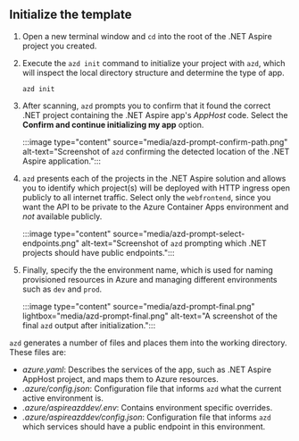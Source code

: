 ## Initialize the template

1. Open a new terminal window and `cd` into the root of the .NET Aspire project you created.

1. Execute the `azd init` command to initialize your project with `azd`, which will inspect the local directory structure and determine the type of app.

    ```azdeveloper
    azd init
    ```

1. After scanning, `azd` prompts you to confirm that it found the correct .NET project containing the .NET Aspire app's _AppHost_ code. Select the **Confirm and continue initializing my app** option.

    :::image type="content" source="media/azd-prompt-confirm-path.png" alt-text="Screenshot of `azd` confirming the detected location of the .NET Aspire application.":::

1. `azd` presents each of the projects in the .NET Aspire solution and allows you to identify which project(s) will be deployed with HTTP ingress open publicly to all internet traffic. Select only the `webfrontend`, since you want the API to be private to the Azure Container Apps environment and *not* available publicly.

    :::image type="content" source="media/azd-prompt-select-endpoints.png" alt-text="Screenshot of `azd` prompting which .NET projects should have public endpoints.":::

1. Finally, specify the the environment name, which is used for naming provisioned resources in Azure and managing different environments such as `dev` and `prod`.

    :::image type="content" source="media/azd-prompt-final.png" lightbox="media/azd-prompt-final.png" alt-text="A screenshot of the final `azd` output after initialization.":::

`azd` generates a number of files and places them into the working directory. These files are:

- _azure.yaml_: Describes the services of the app, such as .NET Aspire AppHost project, and maps them to Azure resources.
- _.azure/config.json_: Configuration file that informs `azd` what the current active environment is.
- _.azure/aspireazddev/.env_: Contains environment specific overrides.
- _.azure/aspireazddev/config.json_: Configuration file that informs `azd` which services should have a public endpoint in this environment.
